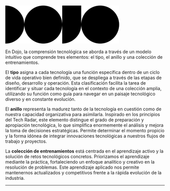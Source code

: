 
![DOJO](DOJO.svg)

En Dojo, la comprensión tecnológica se aborda a través de un modelo intuitivo que comprende tres elementos: el tipo, el anillo y una colección de entrenamientos.

El **tipo** asigna a cada tecnología una función específica dentro de un ciclo de vida operativo bien definido, que se despliega a través de las etapas de diseño, desarrollo y operación. Esta clasificación facilita la tarea de identificar y situar cada tecnología en el contexto de una colección amplia, utilizando su función como guía para navegar en un paisaje tecnológico diverso y en constante evolución.

El **anillo** representa la madurez tanto de la tecnología en cuestión como de nuestra capacidad organizativa para asimilarla. Inspirado en los principios del Tech Radar, este elemento distingue el grado de preparación y apropiación tecnológica, lo que simplifica enormemente el análisis y mejora la toma de decisiones estratégicas. Permite determinar el momento propicio y la forma idónea de integrar innovaciones tecnológicas a nuestros flujos de trabajo y proyectos.

La **colección de entrenamientos** está centrada en el aprendizaje activo y la solución de retos tecnológicos concretos. Priorizamos el aprendizaje mediante la práctica, fortaleciendo un enfoque analítico y creativo en la resolución de problemas. Este aprendizaje aplicado nos permite mantenernos actualizados y competitivos frente a la rápida evolución de la industria.

---

